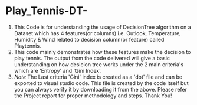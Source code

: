 # Play_Tennis-DT-
1. This Code is for understanding the usage of DecisionTree algorithm on a Dataset which has 4 features(or columns) i.e. Outlook, Temperature, Humidity &amp; Wind related to decision column(or feature) called Playtennis.
2. This code mainly demonstrates how these features make the decision to play tennis. The output from the code delivered will give a basic understanding on how desicion tree works under the 2 main criteria's which are 'Entropy' and 'Gini Index'. 
3. *Note* The Last criteria 'Gini' index is created as a 'dot' file and can be exported to visual studio code. This file is created by the code itself but you can always verify it by downloading it from the above. 
Please refer the Project report for proper methodology and steps.
Thank You!
